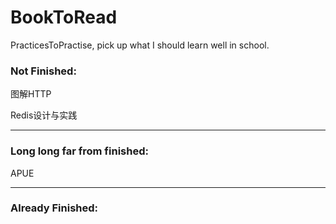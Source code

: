 # BookToRead
PracticesToPractise, pick up what I should learn well in school.

### Not Finished:

图解HTTP

Redis设计与实践

---

### Long long far from finished:
APUE

---

### Already Finished:
